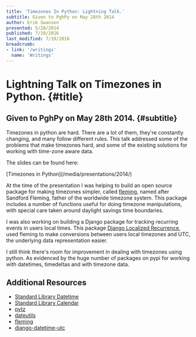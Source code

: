 ```yaml
---
title: 'Timezones In Python: Lightning Talk.'
subtitle: Given to PghPy on May 28th 2014
author: Erik Swanson
presented: 5/28/2014
published: 7/19/2016
last_modified: 7/19/2016
breadcrumb:
- link: '/writings'
  name: 'Writings'
---
```


Lightning Talk on Timezones in Python. {#title}
===============================================

Given to PghPy on May 28th 2014. {#subtitle}
--------------------------------------------

Timezones in python are hard. There are a lot of them, they're
constantly changing, and many follow different rules. This talk
addressed some of the problems that make timezones hard, and some of
the existing solutions for working with time-zone aware data.

The slides can be found here:

<div class="centering">
[Timezones in Python](/media/presentations/2014/)
</div>

At the time of the presentation I was helping to build an open source
package for making timezones simpler, called
[fleming](https://github.com/ambitioninc/fleming), named after
Sandford Fleming, father of the worldwide timezone system. This
package includes a number of functions useful for doing timezone
manipulations, with special care taken around daylight savings time
boundaries.

I was also working on building a Django package for tracking recurring
events in users local times. This package
[Django Localized Recurrence](http://django-localized-recurrence.readthedocs.io/en/latest/quickstart.html),
used fleming to make conversions between users local timezones and
UTC, the underlying data representation easier.

I still think there's room for improvement in dealing with timezones
using python. As evidenced by the huge number of packages on pypi for
working with datetimes, timedeltas and with timezone data.

Additional Resources
--------------------

- [Standard Library Datetime](https://docs.python.org/2/library/datetime.html)
- [Standard Library Calendar](https://docs.python.org/2/library/calendar.html)
- [pytz](http://pythonhosted.org/pytz/)
- [dateutils](http://labix.org/python-dateutil)
- [fleming](https://github.com/ambitioninc/fleming)
- [django-datetime-utc](https://pypi.python.org/pypi/django-datetime-utc/1.0.2)
